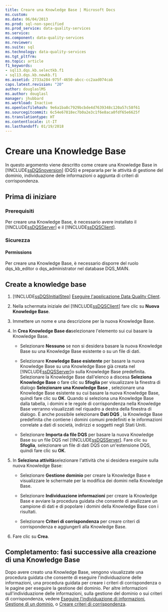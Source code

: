 ```yaml
---
title: Creare una Knowledge Base | Microsoft Docs
ms.custom: 
ms.date: 06/04/2013
ms.prod: sql-non-specified
ms.prod_service: data-quality-services
ms.service: 
ms.component: data-quality-services
ms.reviewer: 
ms.suite: sql
ms.technology: data-quality-services
ms.tgt_pltfrm: 
ms.topic: article
f1_keywords:
- sql13.dqs.kb.selectkb.f1
- sql13.dqs.kb.newkb.f1
ms.assetid: 2733a284-975f-4650-abcc-cc2aad074cab
caps.latest.revision: "20"
author: douglaslMS
ms.author: douglasl
manager: jhubbard
ms.workload: Inactive
ms.openlocfilehash: 9e6a1ba8c7929bcbde4d7639348c120a57c58f61
ms.sourcegitcommit: 6c54e67818ec7b0a2e3c1f6e8aca0fdf65e6625f
ms.translationtype: HT
ms.contentlocale: it-IT
ms.lasthandoff: 01/19/2018
---
```

# <a name="create-a-knowledge-base"></a>Creare una Knowledge Base
  In questo argomento viene descritto come creare una Knowledge Base in [!INCLUDE[ssDQSnoversion](../includes/ssdqsnoversion-md.md)] (DQS) e prepararla per le attività di gestione del dominio, individuazione delle informazioni o aggiunta di criteri di corrispondenza.  
  
##  <a name="BeforeYouBegin"></a> Prima di iniziare  
  
###  <a name="Prerequisites"></a> Prerequisiti  
 Per creare una Knowledge Base, è necessario avere installato il [!INCLUDE[ssDQSServer](../includes/ssdqsserver-md.md)] e il [!INCLUDE[ssDQSClient](../includes/ssdqsclient-md.md)].  
  
###  <a name="Security"></a> Sicurezza  
  
####  <a name="Permissions"></a> Permissions  
 Per creare una Knowledge Base, è necessario disporre del ruolo dqs_kb_editor o dqs_administrator nel database DQS_MAIN.  
  
##  <a name="Createaknowledgebase"></a> Create a knowledge base  
  
1.  [!INCLUDE[ssDQSInitialStep](../includes/ssdqsinitialstep-md.md)] [Eseguire l'applicazione Data Quality Client](../data-quality-services/run-the-data-quality-client-application.md).  
  
2.  Nella schermata iniziale del [!INCLUDE[ssDQSClient](../includes/ssdqsclient-md.md)] fare clic su **Nuova Knowledge Base**.  
  
3.  Immettere un nome e una descrizione per la nuova Knowledge Base.  
  
4.  In **Crea Knowledge Base da**selezionare l'elemento sui cui basare la Knowledge Base.  
  
    -   Selezionare **Nessuno** se non si desidera basare la nuova Knowledge Base su una Knowledge Base esistente o su un file di dati.  
  
    -   Selezionare **Knowledge Base esistente** per basare la nuova Knowledge Base su una Knowledge Base già creata nel [!INCLUDE[ssDQSServer](../includes/ssdqsserver-md.md)]o sulla Knowledge Base predefinita. Selezionare la Knowledge Base dall'elenco a discesa **Seleziona Knowledge Base** o fare clic su **Sfoglia** per visualizzare la finestra di dialogo **Selezionare una Knowledge Base** , selezionare una Knowledge Base esistente su cui basare la nuova Knowledge Base, quindi fare clic su **OK**. Quando si seleziona una Knowledge Base dalla tabella, i domini e le regole di corrispondenza nella Knowledge Base verranno visualizzati nel riquadro a destra della finestra di dialogo. È anche possibile selezionare **Dati DQS** , la Knowledge Base predefinita che contiene i domini comuni predefiniti e le informazioni correlate a dati di società, indirizzi e soggetti negli Stati Uniti.  
  
    -   Selezionare **Importa da file DQS** per basare la nuova Knowledge Base su un file DQS nel [!INCLUDE[ssDQSServer](../includes/ssdqsserver-md.md)]. Fare clic su **Sfoglia**, selezionare un file di dati DQS con un'estensione DQS, quindi fare clic su **OK**.  
  
5.  In **Seleziona attività**selezionare l'attività che si desidera eseguire sulla nuova Knowledge Base:  
  
    -   Selezionare **Gestione dominio** per creare la Knowledge Base e visualizzare le schermate per la modifica dei domini nella Knowledge Base.  
  
    -   Selezionare **Individuazione informazioni** per creare la Knowledge Base e avviare la procedura guidata che consente di analizzare un campione di dati e di popolare i domini della Knowledge Base con i risultati.  
  
    -   Selezionare **Criteri di corrispondenza** per creare criteri di corrispondenza e aggiungerli alla Knowledge Base.  
  
6.  Fare clic su **Crea**.  
  
##  <a name="FollowUp"></a> Completamento: fasi successive alla creazione di una Knowledge Base  
 Dopo avere creato una Knowledge Base, vengono visualizzate una procedura guidata che consente di eseguire l'individuazione delle informazioni, una procedura guidata per creare i criteri di corrispondenza o le pagine per eseguire la gestione del dominio. Per altre informazioni sull'individuazione delle informazioni, sulla gestione del dominio o sui criteri di corrispondenza, vedere [Eseguire l'individuazione di informazioni](../data-quality-services/perform-knowledge-discovery.md), [Gestione di un dominio](../data-quality-services/managing-a-domain.md), o [Creare criteri di corrispondenza](../data-quality-services/create-a-matching-policy.md).  
  
  
